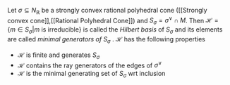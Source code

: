 Let $\sigma \subseteq N_{\mathbb{R}}$ be a strongly convex rational polyhedral cone ([[Strongly convex cone]],[[Rational Polyhedral Cone]]) and $S_{\sigma} = \sigma^{\vee} \cap M$.
Then $\mathcal{H} = \{m\in S_{\sigma} | m \text{ is irreducible} \}$ is called the *Hilbert basis* of $S_{\sigma}$ and its elements are called *minimal generators of $S_{\sigma}$* .
$\mathcal{H}$ has the following properties 
* $\mathcal{H}$ is finite and generates $S_{\sigma}$
* $\mathcal{H}$ contains the ray generators of the edges of $\sigma^{\vee}$
* $\mathcal{H}$ is the minimal generating set of $S_{\sigma}$ wrt inclusion